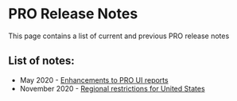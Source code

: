 # PRO Release Notes

This page contains a list of current and previous PRO release notes 

## List of notes:

* May 2020 - [Enhancements to PRO UI reports](/pro/release-notes/260520.html)
* November 2020 - [Regional restrictions for United States](/pro/release-notes/021120.html)

